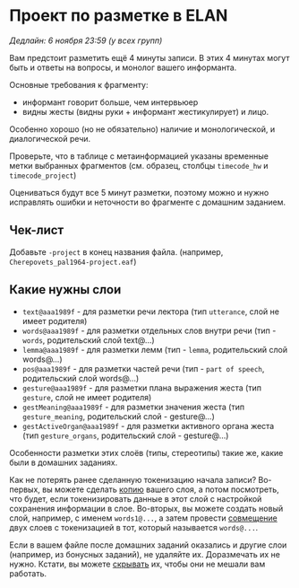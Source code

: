 # Проект по разметке в ELAN
*Дедлайн: 6 ноября 23:59 (у всех групп)*

Вам предстоит разметить ещё 4 минуты записи. В этих 4 минутах могут быть и ответы на вопросы, и монолог вашего информанта. 

Основные требования к фрагменту:
- информант говорит больше, чем интервьюер
- видны жесты (видны руки + информант жестикулирует) и лицо.

Особенно хорошо (но не обязательно) наличие и монологической, и диалогической речи.

Проверьте, что в таблице с метаинформацией указаны временные метки выбранных фрагментов (см. образец, столбцы `timecode_hw` и `timecode_project`) 

Оцениваться будут все 5 минут разметки, поэтому можно и нужно исправлять ошибки и неточности во фрагменте с домашним заданием.

## Чек-лист

Добавьте `-project` в конец названия файла. (например, `Cherepovets_pal1964-project.eaf`)

## Какие нужны слои
* `text@aaa1989f` - для разметки речи лектора (тип `utterance`, слой не имеет родителя)  
* `words@aaa1989f` - для разметки отдельных слов внутри речи (тип - `words`, родительский слой text@...)
* `lemma@aaa1989f` - для разметки лемм (тип - `lemma`, родительский слой words@...)
* `pos@aaa1989f` - для разметки частей речи (тип - `part of speech`, родительский слой words@...)
* `gesture@aaa1989f` - для разметки плана выражения жеста (тип `gesture`, слой не имеет родителя)
* `gestMeaning@aaa1989f` - для разметки значения жеста (тип `gesture_meaning`, родительский слой - gesture@...)
* `gestActiveOrgan@aaa1989f` - для разметки активного органа жеста (тип `gesture_organs`, родительский слой - gesture@...)

Особенности разметки этих слоёв (типы, стереотипы) такие же, какие были в домашних заданиях.

Как не потерять ранее сделанную токенизацию начала записи? Во-первых, вы можете сделать [копию](https://www.mpi.nl/corpus/html/elan/ch02s13s02.html) вашего слоя, а потом посмотреть, что будет, если токенизировать данные в этот слой с настройкой сохранения информации в слое. Во-вторых, вы можете создать новый слой, например, с именем `words1@...`, а затем провести [совмещение](https://www.mpi.nl/corpus/html/elan/ch05s04s06.html) двух слоев с токенизацией в тот, который называется `words@...`.  

Если в вашем файле после домашних заданий оказались и другие слои (например, из бонусных заданий), не удаляйте их. Доразмечать их не нужно. Кстати, вы можете [скрывать](https://www.mpi.nl/corpus/html/elan/ch03s03s03.html) их, чтобы они не мешали вам работать. 

